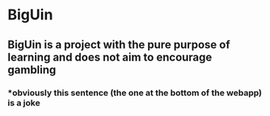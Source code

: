 # BigUin
## BigUin is a project with the pure purpose of learning and does not aim to encourage gambling



### *obviously this sentence (the one at the bottom of the webapp) is a joke
